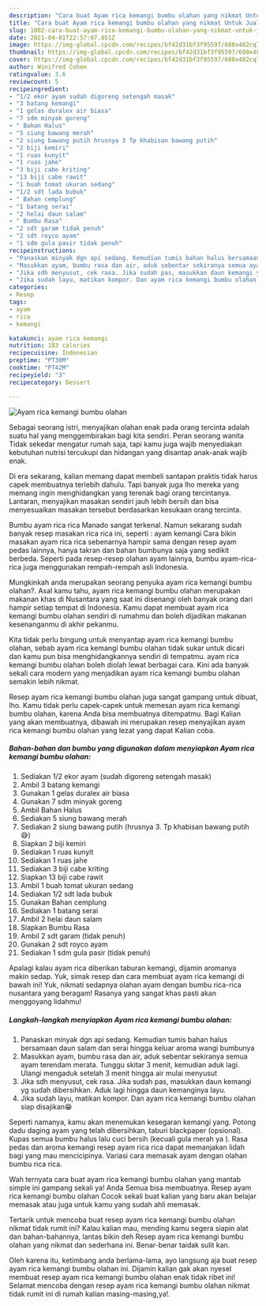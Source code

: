 ```yaml
---
description: "Cara buat Ayam rica kemangi bumbu olahan yang nikmat Untuk Jualan"
title: "Cara buat Ayam rica kemangi bumbu olahan yang nikmat Untuk Jualan"
slug: 1002-cara-buat-ayam-rica-kemangi-bumbu-olahan-yang-nikmat-untuk-jualan
date: 2021-04-01T22:57:07.851Z
image: https://img-global.cpcdn.com/recipes/bf42d31bf3f95597/680x482cq70/ayam-rica-kemangi-bumbu-olahan-foto-resep-utama.jpg
thumbnail: https://img-global.cpcdn.com/recipes/bf42d31bf3f95597/680x482cq70/ayam-rica-kemangi-bumbu-olahan-foto-resep-utama.jpg
cover: https://img-global.cpcdn.com/recipes/bf42d31bf3f95597/680x482cq70/ayam-rica-kemangi-bumbu-olahan-foto-resep-utama.jpg
author: Winifred Cohen
ratingvalue: 3.6
reviewcount: 5
recipeingredient:
- "1/2 ekor ayam sudah digoreng setengah masak"
- "3 batang kemangi"
- "1 gelas duralex air biasa"
- "7 sdm minyak goreng"
- " Bahan Halus"
- "5 siung bawang merah"
- "2 siung bawang putih hrusnya 3 Tp khabisan bawang putih"
- "2 biji kemiri"
- "1 ruas kunyit"
- "1 ruas jahe"
- "3 biji cabe kriting"
- "13 biji cabe rawit"
- "1 buah tomat ukuran sedang"
- "1/2 sdt lada bubuk"
- " Bahan cemplung"
- "1 batang serai"
- "2 helai daun salam"
- " Bumbu Rasa"
- "2 sdt garam tidak penuh"
- "2 sdt royco ayam"
- "1 sdm gula pasir tidak penuh"
recipeinstructions:
- "Panaskan minyak dgn api sedang. Kemudian tumis bahan halus bersamaan daun salam dan serai hingga keluar aroma wangi bumbunya"
- "Masukkan ayam, bumbu rasa dan air, aduk sebentar sekiranya semua ayam terendam merata. Tunggu skitar 3 menit, kemudian aduk lagi. Ulangi mengaduk setelah 3 menit hingga air mulai menyusut"
- "Jika sdh menyusut, cek rasa. Jika sudah pas, masukkan daun kemangi yg sudah dibersihkan. Aduk lagi hingga daun kemanginya layu."
- "Jika sudah layu, matikan kompor. Dan ayam rica kemangi bumbu olahan siap disajikan😁"
categories:
- Resep
tags:
- ayam
- rica
- kemangi

katakunci: ayam rica kemangi 
nutrition: 183 calories
recipecuisine: Indonesian
preptime: "PT30M"
cooktime: "PT42M"
recipeyield: "3"
recipecategory: Dessert

---
```



![Ayam rica kemangi bumbu olahan](https://img-global.cpcdn.com/recipes/bf42d31bf3f95597/680x482cq70/ayam-rica-kemangi-bumbu-olahan-foto-resep-utama.jpg)

Sebagai seorang istri, menyajikan olahan enak pada orang tercinta adalah suatu hal yang menggembirakan bagi kita sendiri. Peran seorang  wanita Tidak sekedar mengatur rumah saja, tapi kamu juga wajib menyediakan kebutuhan nutrisi tercukupi dan hidangan yang disantap anak-anak wajib enak.

Di era  sekarang, kalian memang dapat membeli santapan praktis tidak harus capek membuatnya terlebih dahulu. Tapi banyak juga lho mereka yang memang ingin menghidangkan yang terenak bagi orang tercintanya. Lantaran, menyajikan masakan sendiri jauh lebih bersih dan bisa menyesuaikan masakan tersebut berdasarkan kesukaan orang tercinta. 

Bumbu ayam rica rica Manado sangat terkenal. Namun sekarang sudah banyak resep masakan rica rica ini, seperti : ayam kemangi Cara bikin masakan ayam rica rica sebenarnya hampir sama dengan resep ayam pedas lainnya, hanya takran dan bahan bumbunya saja yang sedikit berbeda. Seperti pada resep-resep olahan ayam lainnya, bumbu ayam-rica-rica juga menggunakan rempah-rempah asli Indonesia.

Mungkinkah anda merupakan seorang penyuka ayam rica kemangi bumbu olahan?. Asal kamu tahu, ayam rica kemangi bumbu olahan merupakan makanan khas di Nusantara yang saat ini disenangi oleh banyak orang dari hampir setiap tempat di Indonesia. Kamu dapat membuat ayam rica kemangi bumbu olahan sendiri di rumahmu dan boleh dijadikan makanan kesenanganmu di akhir pekanmu.

Kita tidak perlu bingung untuk menyantap ayam rica kemangi bumbu olahan, sebab ayam rica kemangi bumbu olahan tidak sukar untuk dicari dan kamu pun bisa menghidangkannya sendiri di tempatmu. ayam rica kemangi bumbu olahan boleh diolah lewat berbagai cara. Kini ada banyak sekali cara modern yang menjadikan ayam rica kemangi bumbu olahan semakin lebih nikmat.

Resep ayam rica kemangi bumbu olahan juga sangat gampang untuk dibuat, lho. Kamu tidak perlu capek-capek untuk memesan ayam rica kemangi bumbu olahan, karena Anda bisa membuatnya ditempatmu. Bagi Kalian yang akan membuatnya, dibawah ini merupakan resep menyajikan ayam rica kemangi bumbu olahan yang lezat yang dapat Kalian coba.

<!--inarticleads1-->

##### Bahan-bahan dan bumbu yang digunakan dalam menyiapkan Ayam rica kemangi bumbu olahan:

1. Sediakan 1/2 ekor ayam (sudah digoreng setengah masak)
1. Ambil 3 batang kemangi
1. Gunakan 1 gelas duralex air biasa
1. Gunakan 7 sdm minyak goreng
1. Ambil  Bahan Halus
1. Sediakan 5 siung bawang merah
1. Sediakan 2 siung bawang putih (hrusnya 3. Tp khabisan bawang putih😅)
1. Siapkan 2 biji kemiri
1. Sediakan 1 ruas kunyit
1. Sediakan 1 ruas jahe
1. Sediakan 3 biji cabe kriting
1. Siapkan 13 biji cabe rawit
1. Ambil 1 buah tomat ukuran sedang
1. Sediakan 1/2 sdt lada bubuk
1. Gunakan  Bahan cemplung
1. Sediakan 1 batang serai
1. Ambil 2 helai daun salam
1. Siapkan  Bumbu Rasa
1. Ambil 2 sdt garam (tidak penuh)
1. Gunakan 2 sdt royco ayam
1. Sediakan 1 sdm gula pasir (tidak penuh)


Apalagi kalau ayam rica diberikan taburan kemangi, dijamin aromanya makin sedap. Yuk, simak resep dan cara membuat ayam rica kemangi di bawah ini! Yuk, nikmati sedapnya olahan ayam dengan bumbu rica-rica nusantara yang beragam! Rasanya yang sangat khas pasti akan menggoyang lidahmu! 

<!--inarticleads2-->

##### Langkah-langkah menyiapkan Ayam rica kemangi bumbu olahan:

1. Panaskan minyak dgn api sedang. Kemudian tumis bahan halus bersamaan daun salam dan serai hingga keluar aroma wangi bumbunya
1. Masukkan ayam, bumbu rasa dan air, aduk sebentar sekiranya semua ayam terendam merata. Tunggu skitar 3 menit, kemudian aduk lagi. Ulangi mengaduk setelah 3 menit hingga air mulai menyusut
1. Jika sdh menyusut, cek rasa. Jika sudah pas, masukkan daun kemangi yg sudah dibersihkan. Aduk lagi hingga daun kemanginya layu.
1. Jika sudah layu, matikan kompor. Dan ayam rica kemangi bumbu olahan siap disajikan😁


Seperti namanya, kamu akan menemukan kesegaran kemangi yang. Potong dadu daging ayam yang telah dibersihkan, taburi blackpaper (opsional). Kupas semua bumbu halus lalu cuci bersih (kecuali gula merah ya ). Rasa pedas dan aroma kemangi resep ayam rica rica dapat memanjakan lidah bagi yang mau mencicipinya. Variasi cara memasak ayam dengan olahan bumbu rica rica. 

Wah ternyata cara buat ayam rica kemangi bumbu olahan yang mantab simple ini gampang sekali ya! Anda Semua bisa membuatnya. Resep ayam rica kemangi bumbu olahan Cocok sekali buat kalian yang baru akan belajar memasak atau juga untuk kamu yang sudah ahli memasak.

Tertarik untuk mencoba buat resep ayam rica kemangi bumbu olahan nikmat tidak rumit ini? Kalau kalian mau, mending kamu segera siapin alat dan bahan-bahannya, lantas bikin deh Resep ayam rica kemangi bumbu olahan yang nikmat dan sederhana ini. Benar-benar taidak sulit kan. 

Oleh karena itu, ketimbang anda berlama-lama, ayo langsung aja buat resep ayam rica kemangi bumbu olahan ini. Dijamin kalian gak akan nyesel membuat resep ayam rica kemangi bumbu olahan enak tidak ribet ini! Selamat mencoba dengan resep ayam rica kemangi bumbu olahan nikmat tidak rumit ini di rumah kalian masing-masing,ya!.

